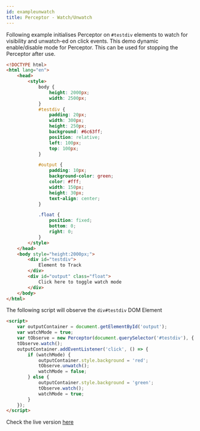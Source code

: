 ```yaml
---
id: exampleunwatch
title: Perceptor - Watch/Unwatch
---
```


Following example initialises Perceptor on `#testdiv` elements to watch for visibility and unwatch-ed on click events. This demo dynamic enable/disable mode for Perceptor. This can be used for stopping the Perceptor after use.

```html
<!DOCTYPE html>
<html lang="en">
	<head>
		<style>
			body {
				height: 2000px;
				width: 2500px;
			}
			#testdiv {
				padding: 20px;
				width: 300px;
				height: 250px;
				background: #6c63ff;
				position: relative;
				left: 100px;
				top: 100px;
			}

			#output {
				padding: 10px;
				background-color: green;
				color: #fff;
				width: 150px;
				height: 30px;
				text-align: center;
			}

			.float {
				position: fixed;
				bottom: 0;
				right: 0;
			}
		</style>
	</head>
	<body style="height:2000px;">
		<div id="testdiv">
			Element to Track
		</div>
		<div id="output" class="float">
			Click here to toggle watch mode
		</div>
	</body>
</html>
```

The following script will observe the `div#testdiv` DOM Element

```html
<script>
	var outputContainer = document.getElementById('output');
	var watchMode = true;
	var tObserve = new Perceptor(document.querySelector('#testdiv'), { threshold: 50, defaultSubscriber: 'dom' });
	tObserve.watch();
	outputContainer.addEventListener('click', () => {
		if (watchMode) {
			outputContainer.style.background = 'red';
			tObserve.unwatch();
			watchMode = false;
		} else {
			outputContainer.style.background = 'green';
			tObserve.watch();
			watchMode = true;
		}
	});
</script>
```

Check the live version [here](/sample/unwatch)

